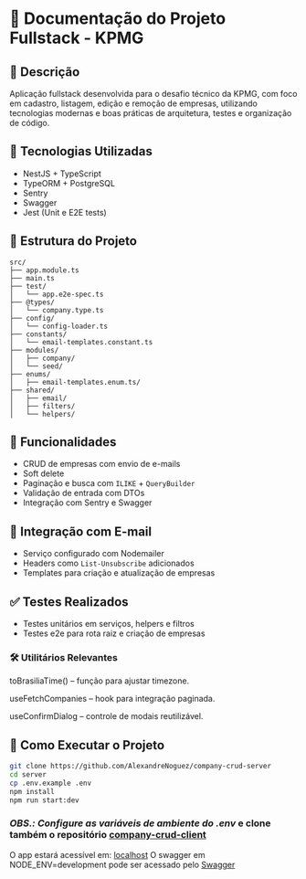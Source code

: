 # 📘 Documentação do Projeto Fullstack - KPMG

## 📌 Descrição

Aplicação fullstack desenvolvida para o desafio técnico da KPMG, com foco em cadastro, listagem, edição e remoção de empresas, utilizando tecnologias modernas e boas práticas de arquitetura, testes e organização de código.

## 🧱 Tecnologias Utilizadas

- NestJS + TypeScript
- TypeORM + PostgreSQL
- Sentry
- Swagger
- Jest (Unit e E2E tests)

## 📁 Estrutura do Projeto

```plaintext
src/
├── app.module.ts
├── main.ts
├── test/
│   └── app.e2e-spec.ts
├── @types/
│   └── company.type.ts
├── config/
│   └── config-loader.ts
├── constants/
│   └── email-templates.constant.ts
├── modules/
│   ├── company/
│   └── seed/
├── enums/
│   ├── email-templates.enum.ts/
├── shared/
│   ├── email/
│   ├── filters/
│   └── helpers/
```

## 🔄 Funcionalidades

- CRUD de empresas com envio de e-mails
- Soft delete
- Paginação e busca com `ILIKE` + `QueryBuilder`
- Validação de entrada com DTOs
- Integração com Sentry e Swagger

## 📧 Integração com E-mail

- Serviço configurado com Nodemailer
- Headers como `List-Unsubscribe` adicionados
- Templates para criação e atualização de empresas

## ✅ Testes Realizados

- Testes unitários em serviços, helpers e filtros
- Testes e2e para rota raiz e criação de empresas

### 🛠 Utilitários Relevantes

toBrasiliaTime() – função para ajustar timezone.

useFetchCompanies – hook para integração paginada.

useConfirmDialog – controle de modais reutilizável.

## 🔧 Como Executar o Projeto

```bash
git clone https://github.com/AlexandreNoguez/company-crud-server
cd server
cp .env.example .env
npm install
npm run start:dev
```

### _OBS.: Configure as variáveis de ambiente do .env_ e clone também o repositório <a href="https://github.com/AlexandreNoguez/company-crud-client">company-crud-client</a>

O app estará acessível em: <a href="http://localhost:3000">localhost</a>
O swagger em NODE_ENV=development pode ser acessado pelo <a href="http://localhost:3000/api">Swagger</a>
